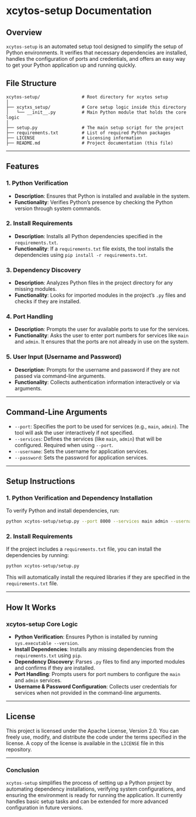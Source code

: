 # **xcytos-setup Documentation**

## **Overview**
`xcytos-setup` is an automated setup tool designed to simplify the setup of Python environments. It verifies that necessary dependencies are installed, handles the configuration of ports and credentials, and offers an easy way to get your Python application up and running quickly.

## **File Structure**
```
xcytos-setup/                # Root directory for xcytos setup
│
├── xcytxs_setup/            # Core setup logic inside this directory
│   └── __init__.py          # Main Python module that holds the core logic
│
├── setup.py                 # The main setup script for the project
├── requirements.txt         # List of required Python packages
├── LICENSE                  # Licensing information
├── README.md                # Project documentation (this file)
```

---

## **Features**

### 1. **Python Verification**
- **Description**: Ensures that Python is installed and available in the system.
- **Functionality**: Verifies Python’s presence by checking the Python version through system commands.
  
### 2. **Install Requirements**
- **Description**: Installs all Python dependencies specified in the `requirements.txt`.
- **Functionality**: If a `requirements.txt` file exists, the tool installs the dependencies using `pip install -r requirements.txt`.

### 3. **Dependency Discovery**
- **Description**: Analyzes Python files in the project directory for any missing modules.
- **Functionality**: Looks for imported modules in the project’s `.py` files and checks if they are installed.

### 4. **Port Handling**
- **Description**: Prompts the user for available ports to use for the services.
- **Functionality**: Asks the user to enter port numbers for services like `main` and `admin`. It ensures that the ports are not already in use on the system.

### 5. **User Input (Username and Password)**
- **Description**: Prompts for the username and password if they are not passed via command-line arguments.
- **Functionality**: Collects authentication information interactively or via arguments.

---

## **Command-Line Arguments**

- `--port`: Specifies the port to be used for services (e.g., `main`, `admin`). The tool will ask the user interactively if not specified.
- `--services`: Defines the services (like `main`, `admin`) that will be configured. Required when using `--port`.
- `--username`: Sets the username for application services.
- `--password`: Sets the password for application services.

---

## **Setup Instructions**

### **1. Python Verification and Dependency Installation**
To verify Python and install dependencies, run:

```bash
python xcytos-setup/setup.py --port 8000 --services main admin --username admin --password admin
```

### **2. Install Requirements**
If the project includes a `requirements.txt` file, you can install the dependencies by running:

```bash
python xcytos-setup/setup.py
```

This will automatically install the required libraries if they are specified in the `requirements.txt` file.

---

## **How It Works**

### **xcytos-setup Core Logic**
- **Python Verification**: Ensures Python is installed by running `sys.executable --version`.
- **Install Dependencies**: Installs any missing dependencies from the `requirements.txt` using `pip`.
- **Dependency Discovery**: Parses `.py` files to find any imported modules and confirms if they are installed.
- **Port Handling**: Prompts users for port numbers to configure the `main` and `admin` services.
- **Username & Password Configuration**: Collects user credentials for services when not provided in the command-line arguments.

---

## **License**
This project is licensed under the Apache License, Version 2.0. You can freely use, modify, and distribute the code under the terms specified in the license. A copy of the license is available in the `LICENSE` file in this repository.

---

### Conclusion

`xcytos-setup` simplifies the process of setting up a Python project by automating dependency installations, verifying system configurations, and ensuring the environment is ready for running the application. It currently handles basic setup tasks and can be extended for more advanced configuration in future versions.
